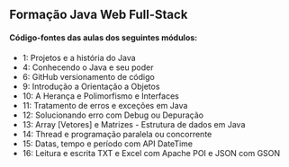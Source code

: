 ## Formação Java Web Full-Stack
#### Código-fontes das aulas dos seguintes módulos:

- 1:  Projetos e a história do Java
- 4:  Conhecendo o Java e seu poder
- 6:  GitHub versionamento de código
- 9:  Introdução a Orientação a Objetos
- 10: A Herança e Polimorfismo e Interfaces
- 11: Tratamento de erros e exceções em Java
- 12: Solucionando erro com Debug ou Depuração
- 13: Array [Vetores] e Matrizes - Estrutura de dados em Java
- 14: Thread e programação paralela ou concorrente
- 15: Datas, tempo e período com API DateTime
- 16: Leitura e escrita TXT e Excel com Apache POI e JSON com GSON